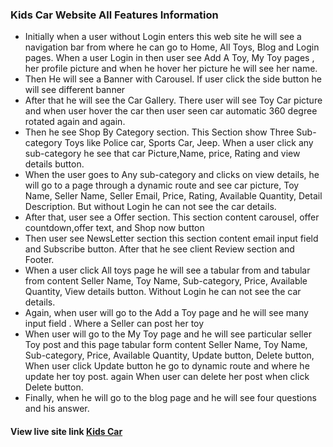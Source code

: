 ### Kids Car Website All Features Information

<ul className="list-disc">
  <li> Initially when a user without Login enters this web site he will see a navigation bar from where he can go to  Home, All Toys, Blog and Login pages. When a user Login in then user see Add A Toy, My Toy pages , her profile picture and when he hover her picture he will see her name. </li>

  <li>Then He will  see a Banner with  Carousel. If user click the side button  he will see different banner</li>
 
  <li>After that he will see the Car Gallery. There user will see Toy Car picture and when user hover the car then user seen car automatic 360 degree rotated again and again.</li>

  <li>Then he see Shop By Category section. This Section show Three Sub-category Toys like Police car, Sports Car, Jeep. When a user click any  sub-category he see that car Picture,Name, price, Rating and view details button.</li>


  <li>When the user goes to Any sub-category and clicks on view details, he will go to a page through a dynamic route and see car picture, Toy Name, Seller Name, Seller Email, Price, Rating, Available Quantity, Detail Description. But without Login he can not see the car details.</li>


  <li>After that, user see a Offer section. This section content carousel, offer countdown,offer text, and Shop now button</li>

  <li>Then user see NewsLetter section this section content email input field and Subscribe button. After that he see client Review section and Footer. </li>

  <li>When a user click All toys page he will see  a tabular from and tabular from content Seller Name, Toy Name, Sub-category, Price, Available Quantity, View details button.  Without Login he can not see the car details. </li>

  <li>Again, when user will go to the Add a Toy  page and he will see  many input field . Where a Seller can post her toy </li>

  <li>When user will go to the My Toy  page and he will see particular seller Toy post and this page tabular form content Seller Name, Toy Name, Sub-category, Price, Available Quantity, Update button, Delete button, When user click Update button he go to dynamic route and where he update her toy post. again When user can delete her post when click  Delete button.</li>

 
  <li> Finally, when he will go to the blog  page and he will see four questions and his answer. </li>

  
</ul>




####  View live site link   [Kids Car](https://kids-car-49545.web.app/)